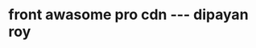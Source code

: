 # front awasome pro cdn ---    dipayan roy

# <script src="https://kit.fontawesome.com/a076d05399.js"></script>
# <link href="https://kit-pro.fontawesome.com/releases/v5.15.1/css/pro.min.css" rel="stylesheet">
